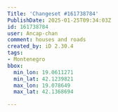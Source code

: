 ```yaml
---
Title: 'Changeset #161738784'
PublishDate: 2025-01-25T09:34:03Z
id: 161738784
user: Ancap-chan
comment: houses and roads
created_by: iD 2.30.4
tags:
- Montenegro
bbox:
  min_lon: 19.0611271
  min_lat: 42.1239821
  max_lon: 19.078649
  max_lat: 42.1368694

---
```


